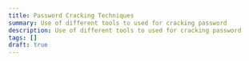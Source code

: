 ```yaml
---
title: Password Cracking Techniques
summary: Use of different tools to used for cracking password
description: Use of different tools to used for cracking password
tags: []
draft: true
---
```


